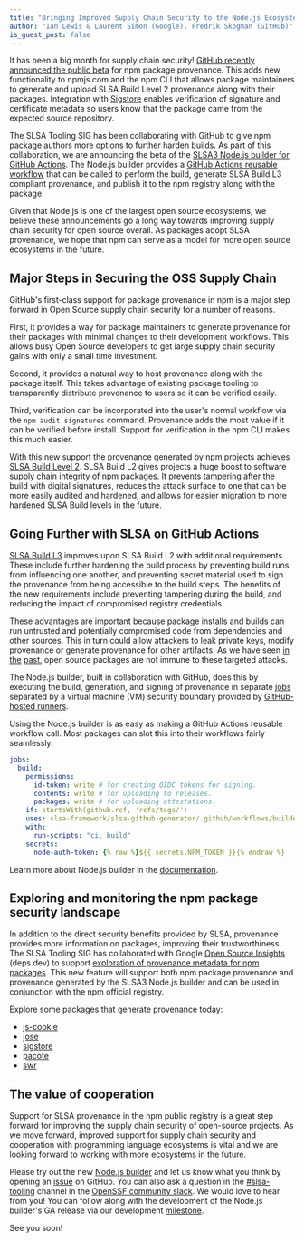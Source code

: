 ```yaml
---
title: "Bringing Improved Supply Chain Security to the Node.js Ecosystem"
author: "Ian Lewis & Laurent Simon (Google), Fredrik Skogman (GitHub)"
is_guest_post: false
---
```


It has been a big month for supply chain security!
[GitHub recently announced the public beta](https://github.blog/2023-04-19-introducing-npm-package-provenance/)
for npm package provenance. This adds new functionality to npmjs.com and the npm
CLI that allows package maintainers to generate and upload SLSA Build Level 2
provenance along with their packages. Integration with
[Sigstore](https://www.sigstore.dev/) enables verification of signature and
certificate metadata so users know that the package came from the expected
source repository.

The SLSA Tooling SIG has been collaborating with GitHub to give npm package
authors more options to further harden builds. As part of this collaboration, we
are announcing the beta of the
[SLSA3 Node.js builder for GitHub Actions](https://github.com/slsa-framework/slsa-github-generator/tree/main/internal/builders/nodejs).
The Node.js builder provides a
[GitHub Actions reusable workflow](https://docs.github.com/en/actions/using-workflows/reusing-workflows)
that can be called to perform the build, generate SLSA Build L3 compliant
provenance, and publish it to the npm registry along with the package.

Given that Node.js is one of the largest open source ecosystems, we believe
these announcements go a long way towards improving supply chain security for
open source overall. As packages adopt SLSA provenance, we hope that npm can
serve as a model for more open source ecosystems in the future.

## Major Steps in Securing the OSS Supply Chain

GitHub's first-class support for package provenance in npm is a major step
forward in Open Source supply chain security for a number of reasons.

First, it provides a way for package maintainers to generate provenance for
their packages with minimal changes to their development workflows. This allows
busy Open Source developers to get large supply chain security gains with only a
small time investment.

Second, it provides a natural way to host provenance along with the package
itself. This takes advantage of existing package tooling to transparently
distribute provenance to users so it can be verified easily.

Third, verification can be incorporated into the user's normal workflow via the
`npm audit signatures` command. Provenance adds the most value if it can be
verified before install. Support for verification in the npm CLI makes this much
easier.

With this new support the provenance generated by npm projects achieves
[SLSA Build Level 2](/spec/v1.0/levels#build-l2). SLSA Build L2
gives projects a huge boost to software supply chain integrity of npm packages.
It prevents tampering after the build with digital signatures, reduces the
attack surface to one that can be more easily audited and hardened, and allows
for easier migration to more hardened SLSA Build levels in the future.

## Going Further with SLSA on GitHub Actions

[SLSA Build L3](https://slsa.dev/spec/v1.0/levels#build-l3-hardened-builds)
improves upon SLSA Build L2 with additional requirements. These include further
hardening the build process by preventing build runs from influencing one
another, and preventing secret material used to sign the provenance from being
accessible to the build steps. The benefits of the new requirements include
preventing tampering during the build, and reducing the impact of compromised
registry credentials.

These advantages are important because package installs and builds can run
untrusted and potentially compromised code from dependencies and other sources.
This in turn could allow attackers to leak private keys, modify provenance or
generate provenance for other artifacts. As we have seen
[in](https://github.com/advisories/GHSA-pjwm-rvh2-c87w)
[the](https://github.com/advisories/GHSA-73qr-pfmq-6rp8)
[past](https://github.com/advisories/GHSA-g2q5-5433-rhrf), open source packages
are not immune to these targeted attacks.

The Node.js builder, built in collaboration with GitHub, does this by executing
the build, generation, and signing of provenance in separate
[jobs](https://docs.github.com/en/actions/using-jobs/using-jobs-in-a-workflow)
separated by a virtual machine (VM) security boundary provided by
[GitHub-hosted runners](https://docs.github.com/en/actions/using-github-hosted-runners/about-github-hosted-runners).

Using the Node.js builder is as easy as making a GitHub Actions
reusable workflow call. Most packages can slot this into their workflows fairly
seamlessly.

```yaml
jobs:
  build:
    permissions:
      id-token: write # for creating OIDC tokens for signing.
      contents: write # for uploading to releases.
      packages: write # for uploading attestations.
    if: startsWith(github.ref, 'refs/tags/')
    uses: slsa-framework/slsa-github-generator/.github/workflows/builder_nodejs_slsa3.yml@v1.6.0
    with:
      run-scripts: "ci, build"
    secrets:
      node-auth-token: {% raw %}${{ secrets.NPM_TOKEN }}{% endraw %}
```

Learn more about Node.js builder in the
[documentation](https://github.com/slsa-framework/slsa-github-generator/tree/main/internal/builders/nodejs).

## Exploring and monitoring the npm package security landscape

In addition to the direct security benefits provided by SLSA, provenance
provides more information on packages, improving their trustworthiness. The SLSA
Tooling SIG has collaborated with Google
[Open Source Insights](https://deps.dev/) (deps.dev) to support
[exploration of provenance metadata for npm packages](https://blog.deps.dev/npm-provenance/).
This new feature will support both npm package provenance and provenance
generated by the SLSA3 Node.js builder and can be used in conjunction with the
npm official registry.

Explore some packages that generate provenance today:

- [js-cookie](https://deps.dev/npm/js-cookie)
- [jose](https://deps.dev/npm/jose)
- [sigstore](https://deps.dev/npm/sigstore)
- [pacote](https://deps.dev/npm/pacote)
- [swr](https://deps.dev/npm/swr)

## The value of cooperation

Support for SLSA provenance in the npm public registry is a great step forward
for improving the supply chain security of open-source projects. As we move
forward, improved support for supply chain security and cooperation with
programming language ecosystems is vital and we are looking forward to working
with more ecosystems in the future.

Please try out the new
[Node.js builder](https://github.com/slsa-framework/slsa-github-generator/tree/main/internal/builders/nodejs)
and let us know what you think by opening an
[issue](https://github.com/slsa-framework/slsa-github-generator/issues) on
GitHub. You can also ask a question in the
[#slsa-tooling](https://openssf.slack.com/archives/C03PDLFET5W) channel in the
[OpenSSF community slack](https://slack.openssf.org/). We would love to hear
from you! You can follow along with the development of the Node.js builder's GA
release via our development
[milestone](https://github.com/slsa-framework/slsa-github-generator/milestone/17).

See you soon!
